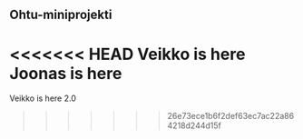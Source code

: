 ## Ohtu-miniprojekti

<<<<<<< HEAD
Veikko is here
Joonas is here
=======
Veikko is here 2.0
>>>>>>> 26e73ece1b6f2def63ec7ac22a864218d244d15f
